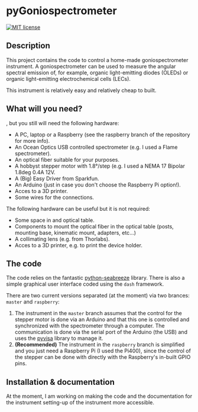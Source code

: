 # pyGoniospectrometer
[![MIT license](http://img.shields.io/badge/license-MIT-yellowgreen.svg)](http://opensource.org/licenses/MIT)

## Description
This project contains the code to control a home-made goniospectrometer instrument. A goniospectrometer can be used to measure the angular spectral emission of, for example, organic light-emitting diodes (OLEDs) or organic light-emitting electrochemical cells (LECs).

This instrument is relatively easy and relatively cheap to built. 

## What will you need?
, but you still will need the following hardware:

- A PC, laptop or a Raspberry (see the raspberry branch of the repository for more info).
- An Ocean Optics USB controlled spectrometer (e.g. I used a Flame spectrometer).
- An optical fiber suitable for your purposes.
- A hobbyst stepper motor with 1.8°/step (e.g. I used a NEMA 17 Bipolar 1.8deg 0.4A 12V.
- A (Big) Easy Driver from Sparkfun.
- An Arduino (just in case you don't choose the Raspberry Pi option!).
- Acces to a 3D printer.
- Some wires for the connections.

The following hardware can be useful but it is not required:
- Some space in and optical table.
- Components to mount the optical fiber in the optical table (posts, mounting base, kinematic mount, adapters, etc...)
- A collimating lens (e.g. from Thorlabs).
- Acces to a 3D printer, e.g. to print the device holder.

## The code
The code relies on the fantastic [python-seabreeze](https://python-seabreeze.readthedocs.io/en/latest/) library.
There is also a simple graphical user interface coded using the ```dash``` framework.

There are two current versions separated (at the moment) via two brances: ```master``` and ```raspberry```:
1. The instrument in the ```master``` branch assumes that the control for the stepper motor is done via an Arduino and that this one is controlled and synchronized with the spectrometer through a computer. The communication is done via the serial port of the Arduino (the USB) and uses the [pyvisa](https://pyvisa.readthedocs.io/en/latest/) library to manage it.
2. **(Recommended)** The instrument in the ```raspberry``` branch is simplified and you just need a Raspberry Pi (I used the Pi400), since the control of the stepper can be done with directly with the Raspberry's in-built GPIO pins.


## Installation & documentation
At the moment, I am working on making the code and the documentation for the instrument setting-up of the instrument more accessible. 

